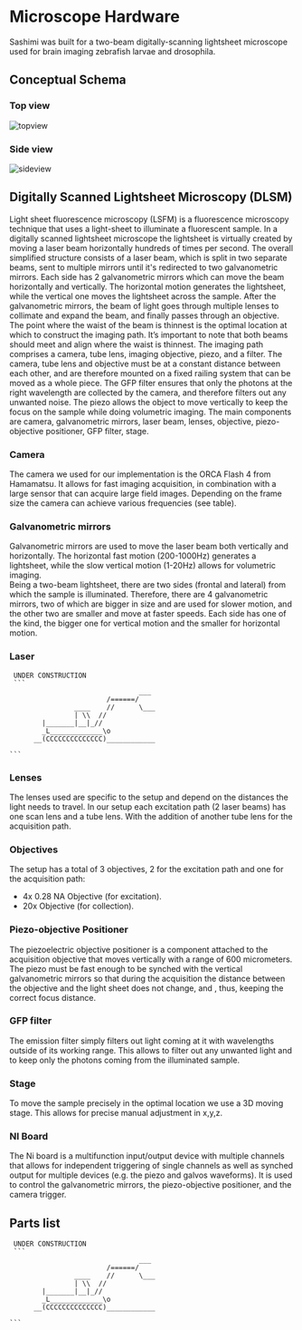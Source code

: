 # Microscope Hardware

Sashimi was built for a two-beam digitally-scanning lightsheet microscope used for brain imaging zebrafish larvae and drosophila.

## Conceptual Schema

### Top view

![topview](../images/hw_top-Page-2.drawio.png)

### Side view

![sideview](../images/hw_top-Page-3.drawio.png)

## Digitally Scanned Lightsheet Microscopy (DLSM)

Light sheet fluorescence microscopy (LSFM) is a fluorescence microscopy technique that uses a light-sheet to illuminate a fluorescent sample.
In a digitally scanned lightsheet microscope the lightsheet is virtually created by moving  a laser beam horizontally hundreds of times per second.
The overall simplified structure consists of a laser beam, which is split in two separate beams, sent to multiple mirrors until it's redirected to two galvanometric mirrors.
Each side has 2 galvanometric mirrors which can move the beam horizontally and vertically.
The horizontal motion generates the lightsheet, while the vertical one moves the lightsheet across the sample.
After the galvanometric mirrors, the beam of light goes through multiple lenses to collimate and expand the beam, and finally passes through an objective.  The point where the waist of the beam is thinnest is the optimal location at which to construct the imaging path.
It’s important to note that both beams should meet and align where the waist is thinnest.
The imaging path comprises a camera, tube lens, imaging objective, piezo, and a filter.
The camera, tube lens and objective must be at a constant distance between each other, and are therefore mounted on a fixed railing system that can be moved as a whole piece.
The GFP filter ensures that only the photons at the right wavelength are collected by the camera, and therefore filters out any unwanted noise.
The piezo allows the object to move vertically to keep the focus on the sample while doing volumetric imaging.
The main components are camera, galvanometric mirrors, laser beam, lenses, objective, piezo-objective positioner, GFP filter, stage.

### Camera

The camera we used for our implementation is the ORCA Flash 4 from Hamamatsu.  It allows for fast imaging acquisition, in combination with a large sensor that can acquire large field images. Depending on the frame size the camera can achieve various frequencies (see table).

### Galvanometric mirrors

Galvanometric mirrors are used to move the laser beam both vertically and horizontally.
The horizontal fast motion (200-1000Hz) generates a lightsheet, while the slow vertical motion (1-20Hz) allows for volumetric imaging.  
Being a two-beam lightsheet, there are two sides (frontal and lateral) from which the sample is illuminated.
Therefore, there are 4 galvanometric mirrors, two of which are bigger in size and are used for slower motion, and the other two are smaller and move at faster speeds.  Each side has one of the kind, the bigger one for vertical motion and the smaller for horizontal motion.

### Laser


````{warning}
 UNDER CONSTRUCTION
 ```
                                ___
                        /======/   
                ____    //      \___
                | \\  //           
        |_______|__|_//            
        _L_____________\o           
      __(CCCCCCCCCCCCCC)____________

```
````


### Lenses

The lenses used are specific to the setup and depend on the distances the light needs to travel.  In our setup each excitation path (2 laser beams) has one scan lens and a tube lens. With the addition of another tube lens for the acquisition path.

### Objectives

The setup has a total of 3 objectives, 2 for the excitation path and one for the acquisition path:

- 4x 0.28 NA Objective (for excitation).
- 20x Objective (for collection).

### Piezo-objective Positioner

The piezoelectric objective positioner is a component attached to the acquisition objective that moves vertically with a range of 600 micrometers.  The piezo must be fast enough to be synched with the vertical galvanometric mirrors so that during the acquisition the distance between the objective and the light sheet does not change, and , thus, keeping the correct focus distance.

### GFP filter

The emission filter simply filters out light coming at it with wavelengths outside of its working range. This allows to filter out any unwanted light and to keep only the photons coming from the illuminated sample.

### Stage

To move the sample precisely in the optimal location we use a 3D moving stage.  This allows for precise manual adjustment in x,y,z.

### NI Board

The Ni board is a multifunction input/output device with multiple channels that allows for independent triggering of single channels as well as synched output for multiple devices (e.g. the piezo and galvos waveforms).
It is used to control the galvanometric mirrors, the piezo-objective positioner, and the camera trigger.

## Parts list


````{warning}
 UNDER CONSTRUCTION
 ```
                                ___
                        /======/   
                ____    //      \___
                | \\  //           
        |_______|__|_//            
        _L_____________\o           
      __(CCCCCCCCCCCCCC)____________

```
````
